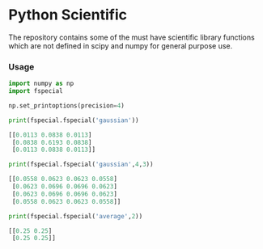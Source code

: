 # Python Scientific 
The repository contains some of the must have scientific library functions which are not defined in scipy and numpy for general purpose use.

### Usage
```python
import numpy as np
import fspecial

np.set_printoptions(precision=4)

print(fspecial.fspecial('gaussian'))
```
```python
[[0.0113 0.0838 0.0113]
 [0.0838 0.6193 0.0838]
 [0.0113 0.0838 0.0113]]
```

```python
print(fspecial.fspecial('gaussian',4,3))
```

```python
[[0.0558 0.0623 0.0623 0.0558]
 [0.0623 0.0696 0.0696 0.0623]
 [0.0623 0.0696 0.0696 0.0623]
 [0.0558 0.0623 0.0623 0.0558]]
```

```python
print(fspecial.fspecial('average',2))
```

```python
[[0.25 0.25]
 [0.25 0.25]]
```